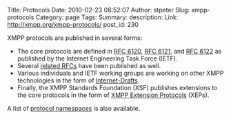 Title: Protocols
Date: 2010-02-23 08:52:07
Author: stpeter
Slug: xmpp-protocols
Category: page
Tags: 
Summary: description:
Link: http://xmpp.org/xmpp-protocols/
post_id: 230


XMPP protocols are published in several forms:

* The core protocols are defined in [RFC 6120](/rfcs/rfc6120.html), [RFC 6121](http://xmpp.org/rfcs/rfc6121.html), and [RFC 6122](http://xmpp.org/rfcs/rfc6122.html) as published by the Internet Engineering Task Force (IETF).
* Several [related RFCs](/xmpp-protocols/rfcs/) have been published as well.
* Various individuals and IETF working groups are working on other XMPP technologies in the form of [Internet-Drafts](/xmpp-protocols/internet-drafts/).
* Finally, the XMPP Standards Foundation (XSF) publishes extensions to the core protocols in the form of [XMPP Extension Protocols](/xmpp-protocols/xmpp-extensions/) (XEPs).

A list of [protocol namespaces](/xmpp-protocols/protocol-namespaces/) is also available.

